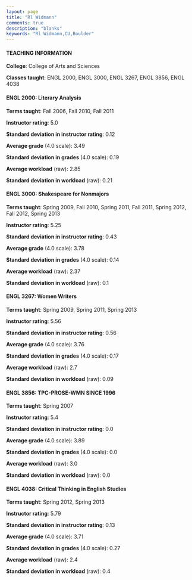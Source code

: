 ```yaml
---
layout: page
title: "Rl Widmann" 
comments: true
description: "blanks"
keywords: "Rl Widmann,CU,Boulder"
---
```

<head>
<script src="https://ajax.googleapis.com/ajax/libs/jquery/2.1.3/jquery.min.js"></script>
<script src="https://dl.dropboxusercontent.com/s/pc42nxpaw1ea4o9/highcharts.js?dl=0"></script>
<!-- <script src="../assets/js/highcharts.js"></script> -->
<style type="text/css">@font-face {
	font-family: "Bebas Neue";
	src: url(https://www.filehosting.org/file/details/544349/BebasNeue Regular.otf) format("opentype");
	}
	h1.Bebas { 
		font-family: "Bebas Neue", Verdana, Tahoma;
	}
</style>
</head>
	   
#### TEACHING INFORMATION

**College**: College of Arts and Sciences

**Classes taught**: ENGL 2000, ENGL 3000, ENGL 3267, ENGL 3856, ENGL 4038

#### ENGL 2000: Literary Analysis

**Terms taught**: Fall 2006, Fall 2010, Fall 2011

**Instructor rating**: 5.0

**Standard deviation in instructor rating**: 0.12

**Average grade** (4.0 scale): 3.49

**Standard deviation in grades** (4.0 scale): 0.19

**Average workload** (raw): 2.85

**Standard deviation in workload** (raw): 0.21

#### ENGL 3000: Shakespeare for Nonmajors

**Terms taught**: Spring 2009, Fall 2010, Spring 2011, Fall 2011, Spring 2012, Fall 2012, Spring 2013

**Instructor rating**: 5.25

**Standard deviation in instructor rating**: 0.43

**Average grade** (4.0 scale): 3.78

**Standard deviation in grades** (4.0 scale): 0.14

**Average workload** (raw): 2.37

**Standard deviation in workload** (raw): 0.1

#### ENGL 3267: Women Writers

**Terms taught**: Spring 2009, Spring 2011, Spring 2013

**Instructor rating**: 5.56

**Standard deviation in instructor rating**: 0.56

**Average grade** (4.0 scale): 3.76

**Standard deviation in grades** (4.0 scale): 0.17

**Average workload** (raw): 2.7

**Standard deviation in workload** (raw): 0.09

#### ENGL 3856: TPC-PROSE-WMN SINCE 1996

**Terms taught**: Spring 2007

**Instructor rating**: 5.4

**Standard deviation in instructor rating**: 0.0

**Average grade** (4.0 scale): 3.89

**Standard deviation in grades** (4.0 scale): 0.0

**Average workload** (raw): 3.0

**Standard deviation in workload** (raw): 0.0

#### ENGL 4038: Critical Thinking in English Studies

**Terms taught**: Spring 2012, Spring 2013

**Instructor rating**: 5.79

**Standard deviation in instructor rating**: 0.13

**Average grade** (4.0 scale): 3.71

**Standard deviation in grades** (4.0 scale): 0.27

**Average workload** (raw): 2.4

**Standard deviation in workload** (raw): 0.4

